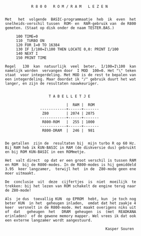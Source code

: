                       R 8 0 0   R O M / R A M   L E Z E N 
                                                           
          
          Met   het  volgende  BASIC-programmaatje  heb  ik  even  het 
          snelheids-verschil tussen  ROM- en  RAM-gebruik van  de R800 
          gemeten. (Staat op disk onder de naam TESTER.BAS.)
          
               100 TIME=0
               110 _TURBO ON
               120 FOR I=0 TO 16384
               130 IF I/100=I\100 THEN LOCATE 0,0: PRINT I/100
               140 NEXT I
               150 PRINT TIME
          
          Regel   130  kan  natuurlijk  veel  beter.  I/100=I\100  kan 
          namelijk worden  vervangen door  I MOD  100=0. Het "\" teken 
          staat  voor integerdeling. Met MOD is de rest te bepalen van 
          een integerdeling. Maar doordat ik "/" gebruik duurt het wat 
          langer, en zijn de resultaten nauwkeuriger.
          
          
                              T A B E L L E T J E 
          
                                      |  RAM |  ROM
                          ------------+------+-------
                           Z80        | 2074 | 2075
                          ------------+------+-------
                           R800-ROM   |  255 | 1000
                          ------------+------+-------
                           R800-DRAM  |  246 |  981
          
          
          De getallen  zijn de  resultaten bij  mijn turbo R op 60 Hz. 
          Bij RAM heb ik KUN-BASIC in RAM (de diskversie dus) gebruikt 
          en bij ROM KUN-BASIC in een ROMmetje.
          
          Het  valt direct  op dat er een groot verschil is tussen RAM 
          en ROM  bij de R800-modes. In de R800-modes is hij gemiddeld 
          3.95  keer langzamer,  terwijl het  in de  Z80-mode geen ene 
          moer uitmaakt.
          
          De  conclusie  uit  deze  cijfertjes  is  niet  moeilijk  te 
          trekken: bij het lezen van ROM schakelt de engine terug naar 
          de Z80-mode!
          
          Als  je dus  toevallig KUN  op EPROM  hebt, kun  je toch nog 
          beter KUN  in het  geheugen inladen,  omdat dat het zaakje 4 
          keer  versnelt in de R800-mode. Het maakt overigens niks uit 
          of  dat   geheugen  het   DRAM  geheugen  is  (met  READKANA 
          erinladen)  of de gewone memory mapper. Wel vrees ik dat ook 
          een externe langzamer wordt aangestuurd.
          
                                                        Kasper Souren
